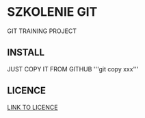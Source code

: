 # SZKOLENIE GIT

GIT TRAINING PROJECT 

## INSTALL

JUST COPY IT FROM GITHUB
'''git copy xxx'''

## LICENCE
[LINK TO LICENCE](/LICENCE.MD)

